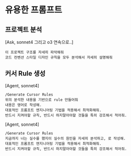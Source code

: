 # 유용한 프롬프트

## 프로젝트 분석

[Ask, sonnet4 그리고 o3 연속으로..]

```
이 프로젝트 구조를 자세히 파악해줘
코드 컨벤션 스타일 디자인 규칙을 모두 분석해서 자세히 설명해줘
```

## 커서 Rule 생성

[Agent, sonnet4]

```
/Generate Cursor Rules
위의 분석한 내용을 기반으로 rule 만들어줘
내용은 영어로 작성해.
대표적인 프롬프트 엔지니어링 기법을 적용해서 최적화해줘.
반드시 지켜야할 규칙, 반드시 하지말아야할 것들을 특히 강조해서 적어줘.
```

[Agent, sonnet4]

```
/Generate Cursor Rules
지금까지 너는 실수를 했지이 실수의 원인을 자세히 분석하고, 로 작성해.
대표적인 프롬프트 엔지니어링 기법을 적용해서 최적화해줘.
반드시 지켜야할 규칙, 반드시 하지말아야할 것들을 특히 강조해서 적어줘.
```
